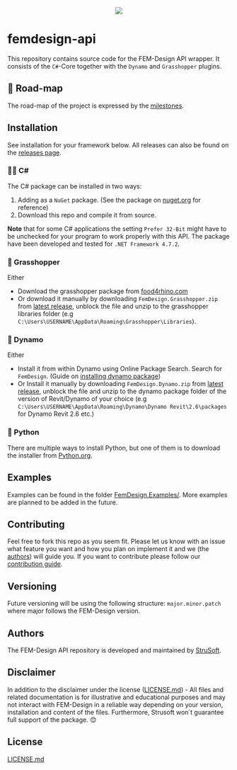 <p align="center">
 <img src="https://strusoft.com/wp-content/uploads/2022/02/MicrosoftTeams-image-69.png">
</p>

# femdesign-api
This repository contains source code for the FEM-Design API wrapper. It consists of the `C#`-Core together with the `Dynamo` and `Grasshopper` plugins. 

## 🚗 Road-map
The road-map of the project is expressed by the [milestones](https://github.com/strusoft/femdesign-api/milestones).

## Installation
See installation for your framework below. 
All releases can also be found on the [releases page](https://github.com/strusoft/femdesign-api/releases).
### 👩‍💻 C#
The C# package can be installed in two ways:
1. Adding as a `NuGet` package. (See the package on [nuget.org](https://www.nuget.org/packages/FemDesign.Core/) for reference)
2. Download this repo and compile it from source.

**Note** that for some C# applications the setting `Prefer 32-Bit` might have to be unchecked for your program to work properly with this API. The package have been developed and tested for `.NET Framework 4.7.2`.

### 🦗 Grasshopper
Either
- Download the grasshopper package from [food4rhino.com](https://www.food4rhino.com/en/app/fem-design-api-toolbox)
- Or download it manually by downloading `FemDesign.Grasshopper.zip` from [latest release](https://github.com/strusoft/femdesign-api/releases/latest), unblock the file and unzip to the grasshopper libraries folder (e.g `C:\Users\USERNAME\AppData\Roaming\Grasshopper\Libraries`).

### 🤖 Dynamo
Either
- Install it from within Dynamo using Online Package Search. Search for `FemDesign`. (Guide on [installing dynamo package](https://www.dynamonow.com/downloading-installing-packages/))
- Or Install it manually by downloading `FemDesign.Dynamo.zip` from [latest release](https://github.com/strusoft/femdesign-api/releases/latest), unblock the file and unzip to the dynamo package folder of the version of Revit/Dynamo of your choice (e.g `C:\Users\USERNAME\AppData\Roaming\Dynamo\Dynamo Revit\2.6\packages` for Dynamo Revit 2.6 etc.)

### 🐍 Python
There are multiple ways to install Python, but one of them is to download the installer from [Python.org](https://www.python.org/downloads/).

## Examples
Examples can be found in the folder [FemDesign.Examples/](https://github.com/strusoft/femdesign-api/tree/master/FemDesign.Examples). More examples are planned to be added in the future.

## Contributing
Feel free to fork this repo as you seem fit. Please let us know with an issue what feature you want and how you plan on implement it and we (the [authors](#Authors)) will guide you. 
If you want to contribute please follow our [contribution guide](https://github.com/strusoft/femdesign-api/wiki/Contribute).

## Versioning
Future versioning will be using the following structure: `major.minor.patch` where major follows the FEM-Design version.

## Authors
The FEM-Design API repository is developed and maintained by [StruSoft](https://strusoft.com/). 

## Disclaimer
In addition to the disclaimer under the license ([LICENSE.md](LICENSE)) - All files and related documentation is for illustrative and educational purposes and may not interact with FEM-Design in a reliable way depending on your version, installation and content of the files. Furthermore, Strusoft won´t guarantee full support of the package. 😊

## License
[LICENSE.md](LICENSE)


